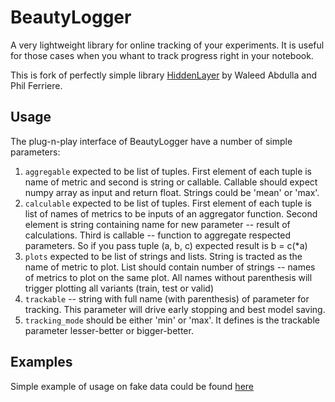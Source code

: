# BeautyLogger

A very lightweight library for online tracking of your experiments. It is useful for those cases when you whant to track progress right in your notebook.

This is fork of perfectly simple library [HiddenLayer](https://github.com/waleedka/hiddenlayer) by Waleed Abdulla and Phil Ferriere.

## Usage
The plug-n-play interface of BeautyLogger have a number of simple parameters:
1. `aggregable` expected to be list of tuples. First element of each tuple is name of metric and second is string or callable. Callable should expect numpy array as input and return float. Strings could be 'mean' or 'max'. 
1. `calculable` expected to be list of tuples. First element of each tuple is list of names of metrics to be inputs of an aggregator function. Second element is string containing name for new parameter -- result of calculations. Third is callable -- function to aggregate respected parameters. So if you pass tuple (a, b, c) expected result is b = c(\*a)
1. `plots` expected to be list of strings and lists. String is tracted as the name of metric to plot. List should contain number of strings -- names of metrics to plot on the same plot. All names without parenthesis will trigger plotting all variants (train, test or valid)
1. `trackable` -- string with full name (with parenthesis) of parameter for tracking. This parameter will drive early stopping and best model saving.
1. `tracking_mode` should be either 'min' or 'max'. It defines is the trackable parameter lesser-better or bigger-better.

## Examples
Simple example of usage on fake data could be found [here](demos/fake.ipynb) 

